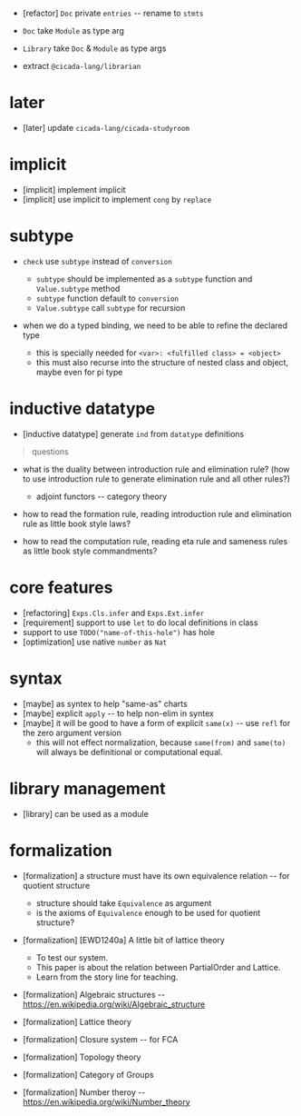 - [refactor] `Doc` private `entries` -- rename to `stmts`

- `Doc` take `Module` as type arg
- `Library` take `Doc` & `Module` as type args

- extract `@cicada-lang/librarian`

# later

- [later] update `cicada-lang/cicada-studyroom`

# implicit

- [implicit] implement implicit
- [implicit] use implicit to implement `cong` by `replace`

# subtype

- `check` use `subtype` instead of `conversion`
  - `subtype` should be implemented as a `subtype` function and `Value.subtype` method
  - `subtype` function default to `conversion`
  - `Value.subtype` call `subtype` for recursion

- when we do a typed binding, we need to be able to refine the declared type
  - this is specially needed for `<var>: <fulfilled class> = <object>`
  - this must also recurse into the structure of nested class and object, maybe even for pi type

# inductive datatype

- [inductive datatype] generate `ind` from `datatype` definitions

> questions

- what is the duality between introduction rule and elimination rule?
  (how to use introduction rule to generate elimination rule and all other rules?)
  - adjoint functors -- category theory

- how to read the formation rule, reading introduction rule and elimination rule as little book style laws?
- how to read the computation rule, reading eta rule and sameness rules as little book style commandments?

# core features

- [refactoring] `Exps.Cls.infer` and `Exps.Ext.infer`
- [requirement] support to use `let` to do local definitions in class
- support to use `TODO("name-of-this-hole")` has hole
- [optimization] use native `number` as `Nat`

# syntax

- [maybe] as syntex to help "same-as" charts
- [maybe] explicit `apply` -- to help non-elim in syntex
- [maybe] it will be good to have a form of explicit `same(x)` -- use `refl` for the zero argument version
  - this will not effect normalization, because `same(from)` and `same(to)` will always be definitional or computational equal.

# library management

- [library] can be used as a module

# formalization

- [formalization] a structure must have its own equivalence relation -- for quotient structure
  - structure should take `Equivalence` as argument
  - is the axioms of `Equivalence` enough to be used for quotient structure?

- [formalization] [EWD1240a] A little bit of lattice theory
  - To test our system.
  - This paper is about the relation between PartialOrder and Lattice.
  - Learn from the story line for teaching.
- [formalization] Algebraic structures -- https://en.wikipedia.org/wiki/Algebraic_structure
- [formalization] Lattice theory
- [formalization] Closure system -- for FCA
- [formalization] Topology theory
- [formalization] Category of Groups
- [formalization] Number theroy -- https://en.wikipedia.org/wiki/Number_theory
